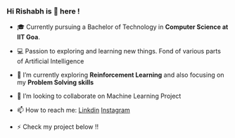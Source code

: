 ### Hi Rishabh is 👋 here !

<!--
**RT-1904129/RT-1904129** is a ✨ _special_ ✨ repository because its `README.md` (this file) appears on your GitHub profile.
-->

- 🎓 Currently pursuing a Bachelor of Technology in **Computer Science at IIT Goa**.
- 💻 Passion to exploring and learning new things. Fond of various parts of Artificial Intelligence
- 🌱 I’m currently exploring **Reinforcement Learning** and also focusing on my **Problem Solving skills**
- 👯 I’m looking to collaborate on Machine Learning Project 
- 📫 How to reach me: [Linkdin](https://www.linkedin.com/in/rishabh-tripathi-70707b1a0/) [Instagram](https://www.instagram.com/rishabh.tripathi.19041/)

- ⚡ Check my project below !!
